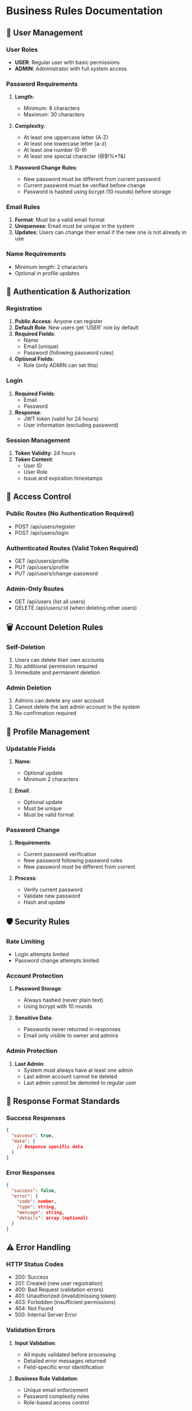 # Business Rules Documentation

## 👤 User Management

### User Roles
- **USER**: Regular user with basic permissions
- **ADMIN**: Administrator with full system access

### Password Requirements
1. **Length**:
   - Minimum: 8 characters
   - Maximum: 30 characters

2. **Complexity**:
   - At least one uppercase letter (A-Z)
   - At least one lowercase letter (a-z)
   - At least one number (0-9)
   - At least one special character (@$!%*?&)

3. **Password Change Rules**:
   - New password must be different from current password
   - Current password must be verified before change
   - Password is hashed using bcrypt (10 rounds) before storage

### Email Rules
1. **Format**: Must be a valid email format
2. **Uniqueness**: Email must be unique in the system
3. **Updates**: Users can change their email if the new one is not already in use

### Name Requirements
- Minimum length: 2 characters
- Optional in profile updates

## 🔐 Authentication & Authorization

### Registration
1. **Public Access**: Anyone can register
2. **Default Role**: New users get 'USER' role by default
3. **Required Fields**:
   - Name
   - Email (unique)
   - Password (following password rules)
4. **Optional Fields**:
   - Role (only ADMIN can set this)

### Login
1. **Required Fields**:
   - Email
   - Password
2. **Response**:
   - JWT token (valid for 24 hours)
   - User information (excluding password)

### Session Management
1. **Token Validity**: 24 hours
2. **Token Content**:
   - User ID
   - User Role
   - Issue and expiration timestamps

## 👮 Access Control

### Public Routes (No Authentication Required)
- POST /api/users/register
- POST /api/users/login

### Authenticated Routes (Valid Token Required)
- GET /api/users/profile
- PUT /api/users/profile
- PUT /api/users/change-password

### Admin-Only Routes
- GET /api/users (list all users)
- DELETE /api/users/:id (when deleting other users)

## 🗑️ Account Deletion Rules

### Self-Deletion
1. Users can delete their own accounts
2. No additional permission required
3. Immediate and permanent deletion

### Admin Deletion
1. Admins can delete any user account
2. Cannot delete the last admin account in the system
3. No confirmation required

## 📝 Profile Management

### Updatable Fields
1. **Name**:
   - Optional update
   - Minimum 2 characters

2. **Email**:
   - Optional update
   - Must be unique
   - Must be valid format

### Password Change
1. **Requirements**:
   - Current password verification
   - New password following password rules
   - New password must be different from current

2. **Process**:
   - Verify current password
   - Validate new password
   - Hash and update

## 🛡️ Security Rules

### Rate Limiting
- Login attempts limited
- Password change attempts limited

### Account Protection
1. **Password Storage**:
   - Always hashed (never plain text)
   - Using bcrypt with 10 rounds

2. **Sensitive Data**:
   - Passwords never returned in responses
   - Email only visible to owner and admins

### Admin Protection
1. **Last Admin**:
   - System must always have at least one admin
   - Last admin account cannot be deleted
   - Last admin cannot be demoted to regular user

## 🔄 Response Format Standards

### Success Responses
```json
{
  "success": true,
  "data": {
    // Response specific data
  }
}
```

### Error Responses
```json
{
  "success": false,
  "error": {
    "code": number,
    "type": string,
    "message": string,
    "details": array (optional)
  }
}
```

## ⚠️ Error Handling

### HTTP Status Codes
- 200: Success
- 201: Created (new user registration)
- 400: Bad Request (validation errors)
- 401: Unauthorized (invalid/missing token)
- 403: Forbidden (insufficient permissions)
- 404: Not Found
- 500: Internal Server Error

### Validation Errors
1. **Input Validation**:
   - All inputs validated before processing
   - Detailed error messages returned
   - Field-specific error identification

2. **Business Rule Validation**:
   - Unique email enforcement
   - Password complexity rules
   - Role-based access control 